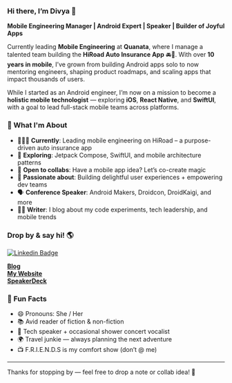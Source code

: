 ### Hi there, I’m Divya 👋  

<!--
**djain2405/djain2405** is a ✨ _special_ ✨ repository because its `README.md` (this file) appears on your GitHub profile. -->
**Mobile Engineering Manager | Android Expert | Speaker | Builder of Joyful Apps**

Currently leading **Mobile Engineering** at **Quanata**, where I manage a talented team building the **HiRoad Auto Insurance App** 🚘📲. With over **10 years in mobile**, I’ve grown from building Android apps solo to now mentoring engineers, shaping product roadmaps, and scaling apps that impact thousands of users.

While I started as an Android engineer, I’m now on a mission to become a **holistic mobile technologist** — exploring **iOS**, **React Native**, and **SwiftUI**, with a goal to lead full-stack mobile teams across platforms.

### 🌟 What I'm About
- 👩🏽‍💻 **Currently**: Leading mobile engineering on HiRoad – a purpose-driven auto insurance app  
- 🧠 **Exploring**: Jetpack Compose, SwiftUI, and mobile architecture patterns  
- 🤝 **Open to collabs**: Have a mobile app idea? Let’s co-create magic  
- 🧭 **Passionate about**: Building delightful user experiences + empowering dev teams  
- 🗣 **Conference Speaker**: Android Makers, Droidcon, DroidKaigi, and more  
- ✍🏽 **Writer**: I blog about my code experiments, tech leadership, and mobile trends


### Drop by & say hi! 🌎

[![Linkedin Badge](https://img.shields.io/badge/-LinkedIn-blue?style=flat-square&logo=Linkedin&logoColor=white&link=https://www.linkedin.com/in/harshkumarkhatri/)](https://www.linkedin.com/in/divyajain2405/)  

**[Blog](https://androidwithdivya.wordpress.com/)** <br>
**[My Website](https://personal-website-2jik.vercel.app/)** <br>
**[SpeakerDeck](https://speakerdeck.com/djain2405)** <br>

### 💬 Fun Facts
- 😄 Pronouns: She / Her  
- 📚 Avid reader of fiction & non-fiction  
- 🎤 Tech speaker + occasional shower concert vocalist  
- 🌍 Travel junkie — always planning the next adventure  
- 📺 F.R.I.E.N.D.S is my comfort show (don’t @ me)

---

Thanks for stopping by — feel free to drop a note or collab idea! 👋

